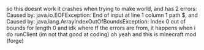so this doesnt work it crashes when trying to make world, and has 2 errors:
Caused by: java.io.EOFException: End of input at line 1 column 1 path $, and
Caused by: java.lang.ArrayIndexOutOfBoundsException: Index 0 out of bounds for length 0
and idk where tf the errors are from, it happens when i do runClient
(im not that good at coding)
oh yeah and this is minecraft mod (forge)
